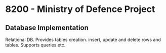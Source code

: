 # 8200 - Ministry of Defence Project
## Database Implementation

Relational DB. Provides tables creation. insert, update and delete rows and tables. Supports queries etc.
